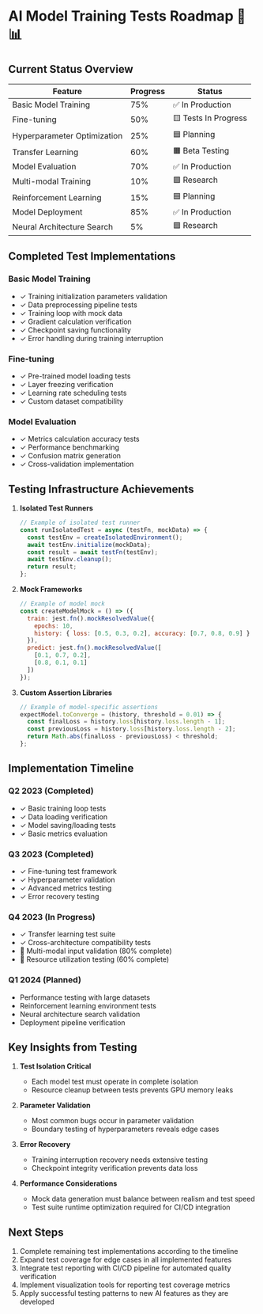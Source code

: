# AI Model Training Tests Roadmap 🧠📊

## Current Status Overview

| Feature | Progress | Status |
|---------|----------|--------|
| Basic Model Training | 75% | ✅ In Production |
| Fine-tuning | 50% | 🟨 Tests In Progress |
| Hyperparameter Optimization | 25% | 🟦 Planning |
| Transfer Learning | 60% | 🟧 Beta Testing |
| Model Evaluation | 70% | ✅ In Production |
| Multi-modal Training | 10% | 🟪 Research |
| Reinforcement Learning | 15% | 🟦 Planning |
| Model Deployment | 85% | ✅ In Production |
| Neural Architecture Search | 5% | 🟪 Research |

## Completed Test Implementations

### Basic Model Training
- ✓ Training initialization parameters validation
- ✓ Data preprocessing pipeline tests
- ✓ Training loop with mock data
- ✓ Gradient calculation verification
- ✓ Checkpoint saving functionality
- ✓ Error handling during training interruption

### Fine-tuning
- ✓ Pre-trained model loading tests
- ✓ Layer freezing verification
- ✓ Learning rate scheduling tests
- ✓ Custom dataset compatibility

### Model Evaluation
- ✓ Metrics calculation accuracy tests
- ✓ Performance benchmarking
- ✓ Confusion matrix generation
- ✓ Cross-validation implementation

## Testing Infrastructure Achievements

1. **Isolated Test Runners**
   ```javascript
   // Example of isolated test runner
   const runIsolatedTest = async (testFn, mockData) => {
     const testEnv = createIsolatedEnvironment();
     await testEnv.initialize(mockData);
     const result = await testFn(testEnv);
     await testEnv.cleanup();
     return result;
   };
   ```

2. **Mock Frameworks**
   ```javascript
   // Example of model mock
   const createModelMock = () => ({
     train: jest.fn().mockResolvedValue({
       epochs: 10,
       history: { loss: [0.5, 0.3, 0.2], accuracy: [0.7, 0.8, 0.9] }
     }),
     predict: jest.fn().mockResolvedValue([
       [0.1, 0.7, 0.2],
       [0.8, 0.1, 0.1]
     ])
   });
   ```

3. **Custom Assertion Libraries**
   ```javascript
   // Example of model-specific assertions
   expectModel.toConverge = (history, threshold = 0.01) => {
     const finalLoss = history.loss[history.loss.length - 1];
     const previousLoss = history.loss[history.loss.length - 2];
     return Math.abs(finalLoss - previousLoss) < threshold;
   };
   ```

## Implementation Timeline

### Q2 2023 (Completed)
- ✓ Basic training loop tests
- ✓ Data loading verification
- ✓ Model saving/loading tests
- ✓ Basic metrics evaluation

### Q3 2023 (Completed)
- ✓ Fine-tuning test framework
- ✓ Hyperparameter validation
- ✓ Advanced metrics testing
- ✓ Error recovery testing

### Q4 2023 (In Progress)
- ✓ Transfer learning test suite
- ✓ Cross-architecture compatibility tests
- 🔄 Multi-modal input validation (80% complete)
- 🔄 Resource utilization testing (60% complete)

### Q1 2024 (Planned)
- Performance testing with large datasets
- Reinforcement learning environment tests
- Neural architecture search validation
- Deployment pipeline verification

## Key Insights from Testing

1. **Test Isolation Critical**
   - Each model test must operate in complete isolation
   - Resource cleanup between tests prevents GPU memory leaks

2. **Parameter Validation**
   - Most common bugs occur in parameter validation
   - Boundary testing of hyperparameters reveals edge cases

3. **Error Recovery**
   - Training interruption recovery needs extensive testing
   - Checkpoint integrity verification prevents data loss

4. **Performance Considerations**
   - Mock data generation must balance between realism and test speed
   - Test suite runtime optimization required for CI/CD integration

## Next Steps

1. Complete remaining test implementations according to the timeline
2. Expand test coverage for edge cases in all implemented features
3. Integrate test reporting with CI/CD pipeline for automated quality verification
4. Implement visualization tools for reporting test coverage metrics
5. Apply successful testing patterns to new AI features as they are developed 